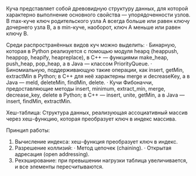 Куча представляет собой древовидную структуру данных, для которой характерно выполнение основного свойства — упорядоченности узлов. В max-куче ключ родительского узла A всегда больше или равен ключу дочернего узла B, а в min-куче, наоборот, ключ A меньше или равен ключу B.

Среди распространённых видов куч можно выделить:
· Бинарную, которая в Python реализуется с помощью модуля heapq (heappush, heappop, heapify, heapreplace), в C++ — функциями make_heap, push_heap, pop_heap, а в Java — классом PriorityQueue.
· Биномиальную, поддерживающую такие операции, как insert, getMin, extractMin в Python; в C++ для неё характерны merge и decreaseKey, а в Java — meld, deleteMin, findMin, delete.
· Кучи Фибоначчи, предоставляющие методы insert, minimum, extract_min, merge, decrease_key, delete в Python; в C++ — insert, unite, getMin, а в Java — insert, findMin, extractMin.

Хеш-таблица:
Структура данных, реализующая ассоциативный массив через хеш-функцию, которая преобразует ключ в индекс массива.

Принцип работы:
1. Вычисление индекса: хеш-функция преобразует ключ в индекс.
2. Разрешение коллизий:
  · Метод цепочек (chaining).
  · Открытая адресация (open addressing).
3. Рехэширование: при превышении нагрузки таблица увеличивается, и все элементы пересчитываются.
